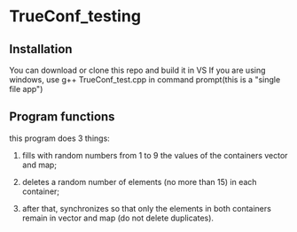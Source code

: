 # TrueConf_testing

## Installation

You can download or clone this repo and build it in VS
If you are using windows, use g++ TrueConf_test.cpp in command prompt(this is a "single file app")

## Program functions
this program does 3 things:

1. fills with random numbers from 1 to 9 the values of the containers vector and map;

2. deletes a random number of elements (no more than 15) in each container;

3. after that, synchronizes so that only the elements in both containers remain in vector and map (do not delete duplicates).
